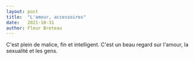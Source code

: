 ```yaml
---
layout: post
title:  "L'amour, accessoires"
date:   2021-10-31
author: Fleur Breteau
---
```

C'est plein de malice, fin et intelligent. C'est un beau regard sur l'amour, la sexualité et les gens.